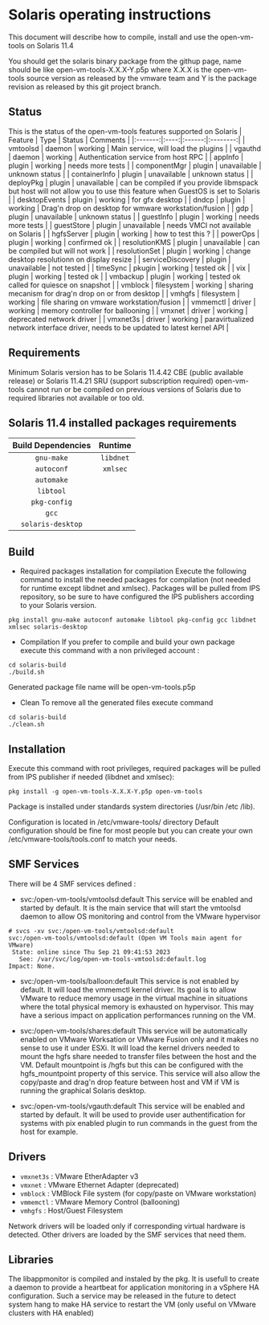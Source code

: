 Solaris operating instructions
==============================
This document will describe how to compile, install and use the open-vm-tools on Solaris 11.4

You should get the solaris binary package from the githup page, name should be like open-vm-tools-X.X.X-Y.p5p where X.X.X is the open-vm-tools source version as released by the vmware team and Y is the package revision as released by this git project branch.

Status
------
This is the status of the open-vm-tools features supported on Solaris
| Feature | Type | Status | Comments |
|:-------:|:----:|:------:|:--------:|
| vmtoolsd | daemon | working | Main service, will load the plugins |
| vgauthd | daemon | working | Authentication service from host RPC |
| appInfo | plugin | working | needs more tests |
| componentMgr | plugin | unavailable | unknown status |
| containerInfo | plugin | unavailable | unknown status |
| deployPkg | plugin | unavailable | can be compiled if you provide libmspack but host will not allow you to use this feature when GuestOS is set to Solaris |
| desktopEvents | plugin | working | for gfx desktop |
| dndcp | plugin | working | Drag'n drop on desktop for wmware workstation/fusion |
| gdp | plugin | unavailable | unknown status |
| guestInfo | plugin | working | needs more tests |
| guestStore | plugin | unavailable | needs VMCI not available on Solaris |
| hgfsServer | plugin | working | how to test this ? |
| powerOps | plugin | working | confirmed ok |
| resolutionKMS | plugin | unavailable | can be compiled but will not work |
| resolutionSet | plugin | working | change desktop resolutionn on display resize |
| serviceDiscovery | plugin | unavailable | not tested |
| timeSync | pkugin | working | tested ok |
| vix | plugin | working | tested ok |
| vmbackup | plugin | working | tested ok called for quiesce on snapshot |
| vmblock | filesystem | working | sharing mecanism for drag'n drop on or from desktop |
| vmhgfs | filesystem | working | file sharing on vmware workstation/fusion |
| vmmemctl | driver | working | memory controller for ballooning |
| vmxnet | driver | working | deprecated network driver |
| vmxnet3s | driver | working | paravirtualized network interface driver, needs to be updated to latest kernel API |

Requirements
------------
Minimum Solaris version has to be Solaris 11.4.42 CBE (public available release) or Solaris 11.4.21 SRU (support subscription required)
open-vm-tools cannot run or be compiled on previous versions of Solaris due to required libraries not available or too old.

## Solaris 11.4 installed packages requirements
| Build Dependencies | Runtime |
|:------------------:|:-------:|
| `gnu-make` | `libdnet` |
| `autoconf` | `xmlsec` |
| `automake` |
| `libtool` |
| `pkg-config` | 
| `gcc` |
| `solaris-desktop` |

Build
-----
* Required packages installation for compilation
Execute the following command to install the needed packages for compilation (not needed for runtime except libdnet and xmlsec). Packages will be pulled from IPS repository, so be sure to have configured the IPS publishers according to your Solaris version.
```
pkg install gnu-make autoconf automake libtool pkg-config gcc libdnet xmlsec solaris-desktop
```

* Compilation
If you prefer to compile and build your own package execute this command with a non privileged account :
```
cd solaris-build
./build.sh
```
Generated package file name will be open-vm-tools.p5p
* Clean
To remove all the generated files execute command
```
cd solaris-build
./clean.sh
```
 
Installation
------------
Execute this command with root privileges, required packages will be pulled from IPS publisher if needed (libdnet and xmlsec):
```
pkg install -g open-vm-tools-X.X.X-Y.p5p open-vm-tools
```
Package is installed under standards system directories (/usr/bin /etc /lib).

Configuration is located in /etc/vmware-tools/ directory
Default configuration should be fine for most people but you can create your own /etc/vmware-tools/tools.conf to match your needs.

SMF Services
------------
There will be 4 SMF services defined :

* svc:/open-vm-tools/vmtoolsd:default
This service will be enabled and started by default. It is the main service that will start the vmtoolsd daemon to
allow OS monitoring and control from the VMware hypervisor
```
# svcs -xv svc:/open-vm-tools/vmtoolsd:default
svc:/open-vm-tools/vmtoolsd:default (Open VM Tools main agent for VMware)
 State: online since Thu Sep 21 09:41:53 2023
   See: /var/svc/log/open-vm-tools-vmtoolsd:default.log
Impact: None.
```
* svc:/open-vm-tools/balloon:default
This service is not enabled by default. It will load the vmmemctl kernel driver. Its goal is to allow VMware
to reduce memory usage in the virtual machine in situations where the total physical memory is exhausted on
hypervisor. This may have a serious impact on application performances running on the VM.

* svc:/open-vm-tools/shares:default
This service will be automatically enabled on VMware Worksation or VMware Fusion only and it makes no sense
to use it under ESXi. It will load the kernel drivers needed to mount the hgfs share needed to transfer files
between the host and the VM. Default mountpoint is /hgfs but this can be configured with the hgfs_mountpoint 
property of this service.
This service will also allow the copy/paste and drag'n drop feature between host and VM if VM is running the
graphical Solaris desktop.

* svc:/open-vm-tools/vgauth:default
This service will be enabled and started by default. It will be used to provide user authentification for systems with pix
enabled plugin to run commands in the guest from the host for example.

Drivers
-------
* `vmxnet3s` : VMware EtherAdapter v3
* `vmxnet`   : VMware Ethernet Adapter (deprecated)
* `vmblock`  : VMBlock File system (for copy/paste on VMware workstation)
* `vmmemctl` : VMware Memory Control (ballooning)
* `vmhgfs`   : Host/Guest Filesystem

Network drivers will be loaded only if corresponding virtual hardware is detected.
Other drivers are loaded by the SMF services that need them.

Libraries
---------
The libappmonitor is compiled and instaled by the pkg. It is usefull to create a daemon to provide a heartbeat
for application monitoring in a vSphere HA configuration. Such a service may be released in the future to
detect system hang to make HA service to restart the VM (only useful on VMware clusters with HA enabled)
